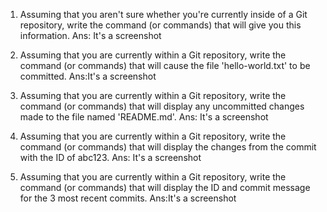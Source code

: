 1.    Assuming that you aren't sure whether you're currently inside of a Git repository, write the command (or commands) that will give you this information.
Ans: It's a screenshot
 
 2.    Assuming that you are currently within a Git repository, write the command (or commands) that will cause the file 'hello-world.txt' to be committed.
 Ans:It's a screenshot
 3.    Assuming that you are currently within a Git repository, write the command (or commands) that will display any uncommitted changes made to the file named 'README.md'.
 Ans: It's a screenshot

4.    Assuming that you are currently within a Git repository, write the command (or commands) that will display the changes from the commit with the ID of abc123.
Ans: 
It's a screenshot

5.    Assuming that you are currently within a Git repository, write the command (or commands) that will display the ID and commit message for the 3 most recent commits.
Ans:It's a screenshot

